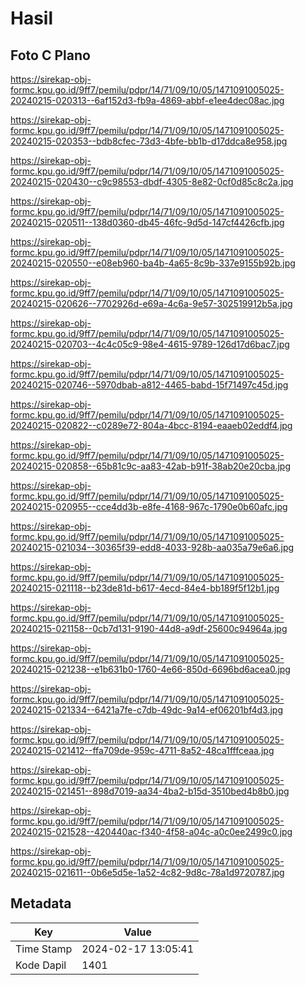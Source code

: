 # Hasil

## Foto C Plano

https://sirekap-obj-formc.kpu.go.id/9ff7/pemilu/pdpr/14/71/09/10/05/1471091005025-20240215-020313--6af152d3-fb9a-4869-abbf-e1ee4dec08ac.jpg

https://sirekap-obj-formc.kpu.go.id/9ff7/pemilu/pdpr/14/71/09/10/05/1471091005025-20240215-020353--bdb8cfec-73d3-4bfe-bb1b-d17ddca8e958.jpg

https://sirekap-obj-formc.kpu.go.id/9ff7/pemilu/pdpr/14/71/09/10/05/1471091005025-20240215-020430--c9c98553-dbdf-4305-8e82-0cf0d85c8c2a.jpg

https://sirekap-obj-formc.kpu.go.id/9ff7/pemilu/pdpr/14/71/09/10/05/1471091005025-20240215-020511--138d0360-db45-46fc-9d5d-147cf4426cfb.jpg

https://sirekap-obj-formc.kpu.go.id/9ff7/pemilu/pdpr/14/71/09/10/05/1471091005025-20240215-020550--e08eb960-ba4b-4a65-8c9b-337e9155b92b.jpg

https://sirekap-obj-formc.kpu.go.id/9ff7/pemilu/pdpr/14/71/09/10/05/1471091005025-20240215-020626--7702926d-e69a-4c6a-9e57-302519912b5a.jpg

https://sirekap-obj-formc.kpu.go.id/9ff7/pemilu/pdpr/14/71/09/10/05/1471091005025-20240215-020703--4c4c05c9-98e4-4615-9789-126d17d6bac7.jpg

https://sirekap-obj-formc.kpu.go.id/9ff7/pemilu/pdpr/14/71/09/10/05/1471091005025-20240215-020746--5970dbab-a812-4465-babd-15f71497c45d.jpg

https://sirekap-obj-formc.kpu.go.id/9ff7/pemilu/pdpr/14/71/09/10/05/1471091005025-20240215-020822--c0289e72-804a-4bcc-8194-eaaeb02eddf4.jpg

https://sirekap-obj-formc.kpu.go.id/9ff7/pemilu/pdpr/14/71/09/10/05/1471091005025-20240215-020858--65b81c9c-aa83-42ab-b91f-38ab20e20cba.jpg

https://sirekap-obj-formc.kpu.go.id/9ff7/pemilu/pdpr/14/71/09/10/05/1471091005025-20240215-020955--cce4dd3b-e8fe-4168-967c-1790e0b60afc.jpg

https://sirekap-obj-formc.kpu.go.id/9ff7/pemilu/pdpr/14/71/09/10/05/1471091005025-20240215-021034--30365f39-edd8-4033-928b-aa035a79e6a6.jpg

https://sirekap-obj-formc.kpu.go.id/9ff7/pemilu/pdpr/14/71/09/10/05/1471091005025-20240215-021118--b23de81d-b617-4ecd-84e4-bb189f5f12b1.jpg

https://sirekap-obj-formc.kpu.go.id/9ff7/pemilu/pdpr/14/71/09/10/05/1471091005025-20240215-021158--0cb7d131-9190-44d8-a9df-25600c94964a.jpg

https://sirekap-obj-formc.kpu.go.id/9ff7/pemilu/pdpr/14/71/09/10/05/1471091005025-20240215-021238--e1b631b0-1760-4e66-850d-6696bd6acea0.jpg

https://sirekap-obj-formc.kpu.go.id/9ff7/pemilu/pdpr/14/71/09/10/05/1471091005025-20240215-021334--6421a7fe-c7db-49dc-9a14-ef06201bf4d3.jpg

https://sirekap-obj-formc.kpu.go.id/9ff7/pemilu/pdpr/14/71/09/10/05/1471091005025-20240215-021412--ffa709de-959c-4711-8a52-48ca1fffceaa.jpg

https://sirekap-obj-formc.kpu.go.id/9ff7/pemilu/pdpr/14/71/09/10/05/1471091005025-20240215-021451--898d7019-aa34-4ba2-b15d-3510bed4b8b0.jpg

https://sirekap-obj-formc.kpu.go.id/9ff7/pemilu/pdpr/14/71/09/10/05/1471091005025-20240215-021528--420440ac-f340-4f58-a04c-a0c0ee2499c0.jpg

https://sirekap-obj-formc.kpu.go.id/9ff7/pemilu/pdpr/14/71/09/10/05/1471091005025-20240215-021611--0b6e5d5e-1a52-4c82-9d8c-78a1d9720787.jpg


## Metadata

| Key        | Value               |
| ---------- | ------------------- |
| Time Stamp | 2024-02-17 13:05:41 |
| Kode Dapil | 1401                |



